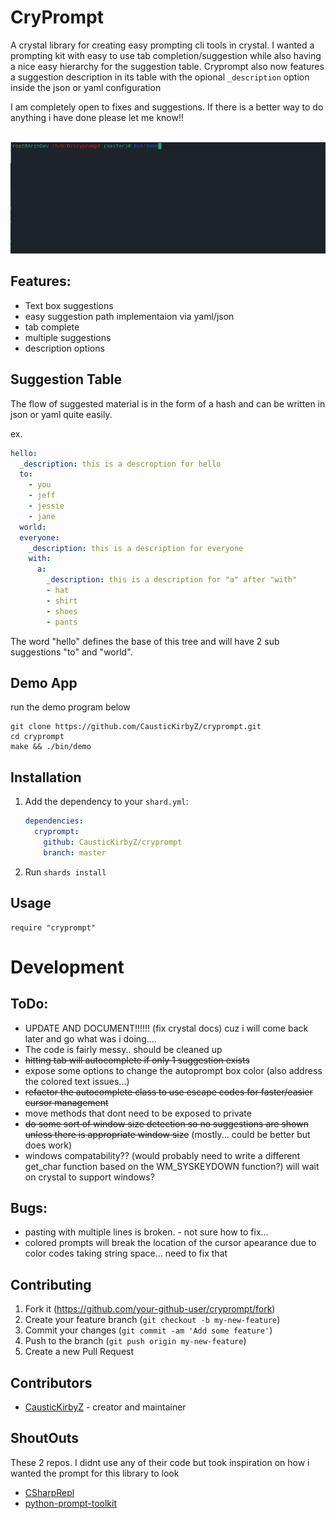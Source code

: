 # CryPrompt

A crystal library for creating easy prompting cli tools in crystal. I wanted a prompting kit with easy to use tab completion/suggestion while also having a nice easy hierarchy for the suggestion table. Cryprompt also now features a suggestion description in its table with the opional ```_description``` option inside the json or yaml configuration

I am completely open to fixes and suggestions. If there is a better way to do anything i have done please let me know!!

<br>
<img src="./pics/animationdemo2.gif"> 

## Features:
* Text box suggestions 
* easy suggestion path implementaion via yaml/json
* tab complete
* multiple suggestions 
* description options 

## Suggestion Table
The flow of suggested material is in the form of a hash and can be written in json or yaml quite easily. 

ex. 
```yaml
hello: 
  _description: this is a descroption for hello
  to:
    - you
    - jeff
    - jessie 
    - jane
  world:
  everyone:
    _description: this is a description for everyone
    with:
      a:
        _description: this is a description for "a" after "with"
        - hat
        - shirt
        - shoes
        - pants
```

The word "hello" defines the base of this tree and will have 2 sub suggestions "to" and "world".

## Demo App
run the demo program below  
```
git clone https://github.com/CausticKirbyZ/cryprompt.git
cd cryprompt
make && ./bin/demo
```


## Installation

1. Add the dependency to your `shard.yml`:

   ```yaml
   dependencies:
     cryprompt:
       github: CausticKirbyZ/cryprompt
       branch: master
   ```

2. Run `shards install`

## Usage

```crystal
require "cryprompt"
```

# Development

## ToDo:
* UPDATE AND DOCUMENT!!!!!! (fix crystal docs) cuz i will come back later and go what was i doing....
* The code is fairly messy.. should be cleaned up 
* ~~hitting tab will autocomplete if only 1 suggestion exists~~
* expose some options to change the autoprompt box color (also address the colored text issues...)
* ~~refactor the autocomplete class to use escape codes for faster/easier cursor management~~ 
* move methods that dont need to be exposed to private 
* ~~do some sort of window size detection so no suggestions are shown unless there is appropriate window size~~ (mostly... could be better but does work)
* windows compatability?? (would probably need to write a different get_char function based on the WM_SYSKEYDOWN function?) will wait on crystal to support windows?

## Bugs:
* pasting with multiple lines is broken. - not sure how to fix... 
* colored prompts will break the location of the cursor apearance due to color codes taking string space... need to fix that


## Contributing

1. Fork it (<https://github.com/your-github-user/cryprompt/fork>)
2. Create your feature branch (`git checkout -b my-new-feature`)
3. Commit your changes (`git commit -am 'Add some feature'`)
4. Push to the branch (`git push origin my-new-feature`)
5. Create a new Pull Request

## Contributors

- [CausticKirbyZ](https://github.com/CausticKirbyZ) - creator and maintainer

## ShoutOuts 
These 2 repos. I didnt use any of their code but took inspiration on how i wanted the prompt for this library to look
- [CSharpRepl](https://github.com/waf/CSharpRepl) 
- [python-prompt-toolkit](https://github.com/prompt-toolkit/python-prompt-toolkit) 